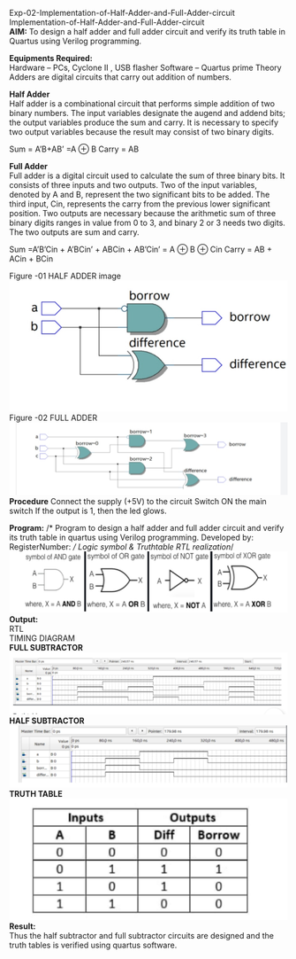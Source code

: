 Exp-02-Implementation-of-Half-Adder-and-Full-Adder-circuit
Implementation-of-Half-Adder-and-Full-Adder-circuit
<br> **AIM:**
To design a half adder and full adder circuit and verify its truth table in Quartus using Verilog programming.

**Equipments Required:**<br>
Hardware – PCs, Cyclone II , USB flasher Software – Quartus prime Theory Adders are digital circuits that carry out addition of numbers.

**Half Adder**<br>
Half adder is a combinational circuit that performs simple addition of two binary numbers. The input variables designate the augend and addend bits; the output variables produce the sum and carry. It is necessary to specify two output variables because the result may consist of two binary digits.

Sum = A’B+AB’ =A ⊕ B Carry = AB

**Full Adder**<br>
Full adder is a digital circuit used to calculate the sum of three binary bits. It consists of three inputs and two outputs. Two of the input variables, denoted by A and B, represent the two significant bits to be added. The third input, Cin, represents the carry from the previous lower significant position. Two outputs are necessary because the arithmetic sum of three binary digits ranges in value from 0 to 3, and binary 2 or 3 needs two digits. The two outputs are sum and carry.

Sum =A’B’Cin + A’BCin’ + ABCin + AB’Cin’ = A ⊕ B ⊕ Cin Carry = AB + ACin + BCin



Figure -01 HALF ADDER
image
![](https://github.com/yuvasri2005/subtractor/blob/51d2d9fe8db940cba556315b8c3bf1b9b4f3ebc1/Images/IMG_20230416_125941.jpg
) 
Figure -02 FULL ADDER
![](https://github.com/yuvasri2005/subtractor/blob/376244a8834bd649440d26fae4c8ddc1a37aff5d/Images/IMG_20230416_125957.jpg) 
**Procedure**
Connect the supply (+5V) to the circuit Switch ON the main switch If the output is 1, then the led glows.

**Program:** /* Program to design a half adder and full adder circuit and verify its truth table in quartus using Verilog programming. Developed by: RegisterNumber:
*/ Logic symbol & Truthtable RTL realization*/
![](https://github.com/yuvasri2005/subtractor/blob/0b7dd4712ae66381488762aab68e1b2de05c5b4d/Images/IMG_20230416_125920.jpg) 
**Output:**<br>
RTL<br>
TIMING DIAGRAM<br>
 **FULL SUBTRACTOR** <br>![](https://github.com/yuvasri2005/subtractor/blob/0b7dd4712ae66381488762aab68e1b2de05c5b4d/Images/IMG_20230416_130122.jpg)
**HALF SUBTRACTOR**
![](https://github.com/yuvasri2005/subtractor/blob/0b7dd4712ae66381488762aab68e1b2de05c5b4d/Images/IMG_20230416_130049.jpg) 
**TRUTH TABLE**<br>
![](https://github.com/yuvasri2005/subtractor/blob/0b7dd4712ae66381488762aab68e1b2de05c5b4d/Images/IMG_20230416_130155.jpg) 
**Result:**<br>
 Thus the half subtractor and full subtractor circuits are designed and the truth tables is
verified using quartus software.
